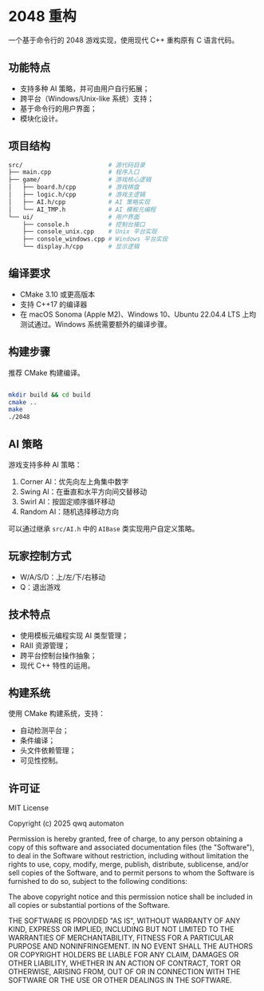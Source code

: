 # 2048 重构

一个基于命令行的 2048 游戏实现，使用现代 C++ 重构原有 C 语言代码。

## 功能特点

- 支持多种 AI 策略，并可由用户自行拓展；
- 跨平台（Windows/Unix-like 系统）支持；
- 基于命令行的用户界面；
- 模块化设计。

## 项目结构

```bash
src/                        # 源代码目录
├── main.cpp                # 程序入口
├── game/                   # 游戏核心逻辑
│   ├── board.h/cpp         # 游戏棋盘
│   ├── logic.h/cpp         # 游戏主逻辑
│   ├── AI.h/cpp            # AI 策略实现
│   └── AI_TMP.h            # AI 模板元编程
└── ui/                     # 用户界面
    ├── console.h           # 控制台接口
    ├── console_unix.cpp    # Unix 平台实现
    ├── console_windows.cpp # Windows 平台实现
    └── display.h/cpp       # 显示逻辑
```

## 编译要求

- CMake 3.10 或更高版本
- 支持 C++17 的编译器
- 在 macOS Sonoma (Apple M2)、Windows 10、Ubuntu 22.04.4 LTS 上均测试通过。Windows 系统需要额外的编译步骤。

## 构建步骤

推荐 CMake 构建编译。

```bash

mkdir build && cd build
cmake ..
make
./2048
```

## AI 策略

游戏支持多种 AI 策略：

1. Corner AI：优先向左上角集中数字
2. Swing AI：在垂直和水平方向间交替移动
3. Swirl AI：按固定顺序循环移动
4. Random AI：随机选择移动方向

可以通过继承 `src/AI.h` 中的 `AIBase` 类实现用户自定义策略。

## 玩家控制方式

- W/A/S/D：上/左/下/右移动
- Q：退出游戏

## 技术特点

- 使用模板元编程实现 AI 类型管理；
- RAII 资源管理；
- 跨平台控制台操作抽象；
- 现代 C++ 特性的运用。

## 构建系统

使用 CMake 构建系统，支持：

- 自动检测平台；
- 条件编译；
- 头文件依赖管理；
- 可见性控制。

## 许可证

MIT License

Copyright (c) 2025 qwq automaton

Permission is hereby granted, free of charge, to any person obtaining a copy
of this software and associated documentation files (the "Software"), to deal
in the Software without restriction, including without limitation the rights
to use, copy, modify, merge, publish, distribute, sublicense, and/or sell
copies of the Software, and to permit persons to whom the Software is
furnished to do so, subject to the following conditions:

The above copyright notice and this permission notice shall be included in all
copies or substantial portions of the Software.

THE SOFTWARE IS PROVIDED "AS IS", WITHOUT WARRANTY OF ANY KIND, EXPRESS OR
IMPLIED, INCLUDING BUT NOT LIMITED TO THE WARRANTIES OF MERCHANTABILITY,
FITNESS FOR A PARTICULAR PURPOSE AND NONINFRINGEMENT. IN NO EVENT SHALL THE
AUTHORS OR COPYRIGHT HOLDERS BE LIABLE FOR ANY CLAIM, DAMAGES OR OTHER
LIABILITY, WHETHER IN AN ACTION OF CONTRACT, TORT OR OTHERWISE, ARISING FROM,
OUT OF OR IN CONNECTION WITH THE SOFTWARE OR THE USE OR OTHER DEALINGS IN THE
SOFTWARE.
